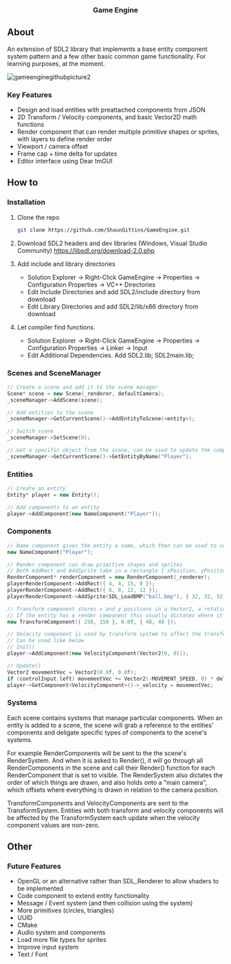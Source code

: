 <br />
<div align="center">
  <h3 align="center">Game Engine</h3>
</div>

## About

An extension of SDL2 library that implements a base entity component system pattern and a few other basic common game functionality.
For learning purposes, at the moment.

![gameenginegithubpicture2](https://user-images.githubusercontent.com/21079379/148211584-d60b88d5-3c07-4d92-8b58-4771c7d25714.png)

### Key Features
* Design and load entities with preattached components from JSON
* 2D Transform / Velocity components, and basic Vector2D math functions
* Render component that can render multiple primitive shapes or sprites, with layers to define render order
* Viewport / camera offset
* Frame cap + time delta for updates
* Editor interface using Dear ImGUI


## How to

### Installation

1. Clone the repo
   ```sh
   git clone https://github.com/ShaunGittins/GameEngine.git
   ```
2. Download SDL2 headers and dev libraries (Windows, Visual Studio Community)
   https://libsdl.org/download-2.0.php
   
3. Add include and library directories
   * Solution Explorer -> Right-Click GameEngine -> Properties -> Configuration Properties -> VC++ Directories
   * Edit Include Directories and add SDL2/include directory from download
   * Edit Library Directories and add SDL2/lib/x86 directory from download
   
4. Let compiler find functions.
   * Solution Explorer -> Right-Click GameEngine -> Properties -> Configuration Properties -> Linker -> Input
   * Edit Additional Dependencies. Add SDL2.lib; SDL2main.lib;
   

### Scenes and SceneManager
```C++
// Create a scene and add it to the scene manager
Scene* scene = new Scene(_renderer, defaultCamera);
_sceneManager->AddScene(scene);

// Add entities to the scene
_sceneManager->GetCurrentScene()->AddEntityToScene(<entity>);

// Switch scene
_sceneManager->SetScene(0);

// Get a specific object from the scene, can be used to update the component
_sceneManager->GetCurrentScene()->GetEntityByName("Player");
```

### Entities
```C++
// Create an entity
Entity* player = new Entity();

// Add components to an entity
player->AddComponent(new NameComponent("Player"));
```
### Components
```C++
// Name component gives the entity a name, which then can be used to identify it, this however is not unique, and it's recommended to use entity _id
new NameComponent("Player");

// Render component can draw primitive shapes and sprites
// Both AddRect and AddSprite take in a rectangle { xPosition, yPosition, width, height }
RenderComponent* renderComponent = new RenderComponent(_renderer);
playerRenderComponent->AddRect({ 4, 4, 15, 8 });
playerRenderComponent->AddRect({ 8, 8, 12, 12 });
playerRenderComponent->AddSprite(SDL_LoadBMP("ball.bmp"), { 32, 32, 32, 48 });

// Transform component stores x and y positions in a Vector2, a rotation value and x and y scale in another Vector2
// If the entity has a render component this usually dictates where it appears on the screen
new TransformComponent({ 250, 150 }, 0.0f, { 48, 48 });

// Velocity component is used by transform system to affect the transform component of the entity
// Can be used like below
// Init()
player->AddComponent(new VelocityComponent(Vector2(0, 0)));

// Update()
Vector2 movementVec = Vector2(0.0f, 0.0f);
if (controlInput.left) movementVec += Vector2(-MOVEMENT_SPEED, 0) * deltaTime;
player->GetComponent<VelocityComponent>()->_velocity = movementVec;
```

### Systems
Each scene contains systems that manage particular components. When an entity is added to a scene, the scene will grab a reference to the entities' components and deligate specific types of components to the scene's systems.

For example RenderComponents will be sent to the the scene's RenderSystem. And when it is asked to Render(), it will go through all RenderComponents in the scene and call their Render() function for each RenderComponent that is set to visible.
The RenderSystem also dictates the order of which things are drawn, and also holds onto a "main camera", which offsets where everything is drawn in relation to the camera position.

TransformComponents and VelocityComponents are sent to the TransformSystem. Entities with both transform and velocity components will be affected by the TransformSystem each update when the velocity component values are non-zero.


## Other

### Future Features
* OpenGL or an alternative rather than SDL_Renderer to allow shaders to be implemented
* Code component to extend entity functionality
* Message / Event system (and then collision using the system)
* More primitives (circles, triangles)
* UUID
* CMake
* Audio system and components
* Load more file types for sprites
* Improve input system
* Text / Font
